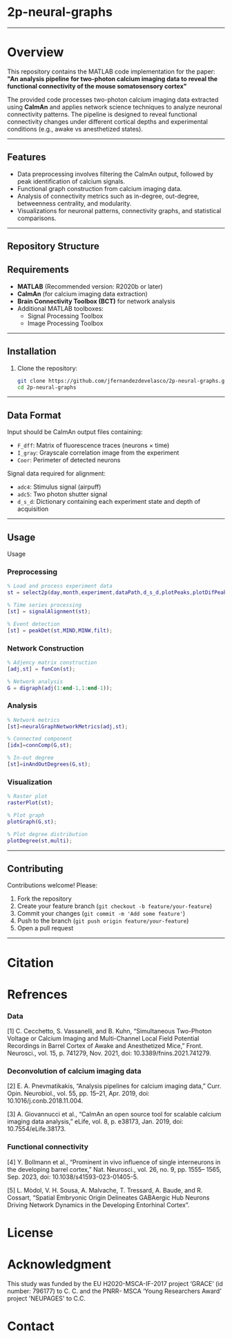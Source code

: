 # 2p-neural-graphs
---
# Overview 

This repository contains the MATLAB code implementation for the paper:  
**"An analysis pipeline for two-photon calcium imaging data to reveal the functional connectivity of the mouse somatosensory cortex"**

The provided code processes two-photon calcium imaging data extracted using **CaImAn** and applies network science techniques to analyze neuronal connectivity patterns. The pipeline is designed to reveal functional connectivity changes under different cortical depths and experimental conditions (e.g., awake vs anesthetized states).

---
## **Features**
- Data preprocessing involves filtering the CaImAn output, followed by peak identification of calcium signals.
- Functional graph construction from calcium imaging data.  
- Analysis of connectivity metrics such as in-degree, out-degree, betweenness centrality, and modularity.  
- Visualizations for neuronal patterns, connectivity graphs, and statistical comparisons.  
---
## **Repository Structure**

## **Requirements**
- **MATLAB** (Recommended version: R2020b or later)  
- **CaImAn** (for calcium imaging data extraction)  
- **Brain Connectivity Toolbox (BCT)** for network analysis  
- Additional MATLAB toolboxes:
  - Signal Processing Toolbox  
  - Image Processing Toolbox  
---
## **Installation**
1. Clone the repository:  
   ```bash
   git clone https://github.com/jfernandezdevelasco/2p-neural-graphs.git
   cd 2p-neural-graphs
___

## Data Format
Input should be CaImAn output files containing:
- `F_dff`: Matrix of fluorescence traces (neurons × time)
- `I_gray`: Grayscale correlation image from the experiment
- `Coor`: Perimeter of detected neurons
  
Signal data required for alignment:  
- `adc4`: Stimulus signal (airpuff)
- `adc5`: Two photon shutter signal
- `d_s_d`: Dictionary containing each experiment state and depth of acquisition

---
## Usage

Usage 

### Preprocessing
```matlab
% Load and process experiment data
st = select2p(day,month,experiment,dataPath,d_s_d,plotPeaks,plotDifPeaks,plotLcc,plotDegreeDist);

% Time series processing
[st] = signalAlignment(st);

% Event detection
[st] = peakDet(st,MIND,MINW,filt);
```

### Network Construction
```matlab
% Adjency matrix construction
[adj,st] = funCon(st);

% Network analysis
G = digraph(adj(1:end-1,1:end-1));
```

### Analysis
```matlab
% Network metrics
[st]=neuralGraphNetworkMetrics(adj,st);

% Connected component
[idx]=connComp(G,st);

% In-out degree
[st]=inAndOutDegrees(G,st);
```

### Visualization
```matlab
% Raster plot 
rasterPlot(st);

% Plot graph
plotGraph(G,st);

% Plot degree distribution
plotDegree(st,multi);
```

---

## Contributing
Contributions welcome! Please:
1. Fork the repository
2. Create your feature branch (`git checkout -b feature/your-feature`)
3. Commit your changes (`git commit -m 'Add some feature'`)
4. Push to the branch (`git push origin feature/your-feature`)
5. Open a pull request

---
# Citation
# Refrences

### Data
[1] C. Cecchetto, S. Vassanelli, and B. Kuhn, “Simultaneous Two-Photon
Voltage or Calcium Imaging and Multi-Channel Local Field Potential
Recordings in Barrel Cortex of Awake and Anesthetized Mice,” Front.
Neurosci., vol. 15, p. 741279, Nov. 2021, doi:
10.3389/fnins.2021.741279.

### Deconvolution of calcium imaging data
[2] E. A. Pnevmatikakis, “Analysis pipelines for calcium imaging data,”
Curr. Opin. Neurobiol., vol. 55, pp. 15–21, Apr. 2019, doi:
10.1016/j.conb.2018.11.004.

[3] A. Giovannucci et al., “CaImAn an open source tool for scalable calcium
imaging data analysis,” eLife, vol. 8, p. e38173, Jan. 2019, doi:
10.7554/eLife.38173.

### Functional connectivity 
[4] Y. Bollmann et al., “Prominent in vivo influence of single interneurons in
the developing barrel cortex,” Nat. Neurosci., vol. 26, no. 9, pp. 1555–
1565, Sep. 2023, doi: 10.1038/s41593-023-01405-5.

[5] L. Mòdol, V. H. Sousa, A. Malvache, T. Tressard, A. Baude, and R.
Cossart, “Spatial Embryonic Origin Delineates GABAergic Hub Neurons
Driving Network Dynamics in the Developing Entorhinal Cortex”.

# License

# Acknowledgment 
This study was funded by the EU H2020-MSCA-IF-2017
project ‘GRACE’ (id number: 796177) to C. C. and the PNRR-
MSCA ‘Young Researchers Award’ project 'NEUPAGES' to
C.C.

# Contact

